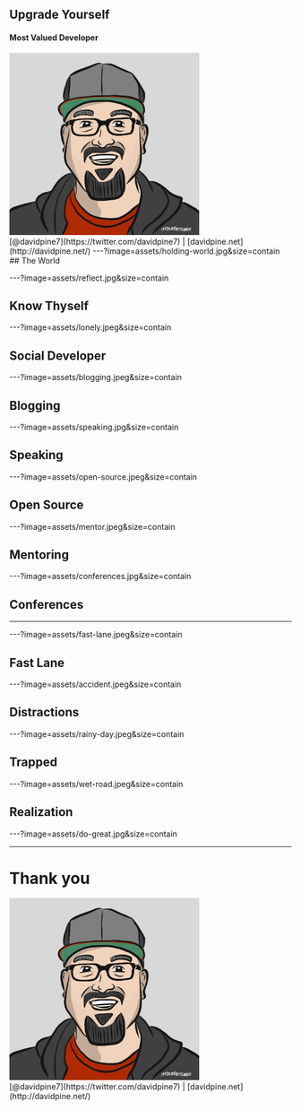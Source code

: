 ## Upgrade Yourself
#### Most Valued Developer
<img src="assets/me.jpg" height="325" />
<br />
[@davidpine7](https://twitter.com/davidpine7) | [davidpine.net](http://davidpine.net/)
---?image=assets/holding-world.jpg&size=contain
## <span class="orange black-shadow">The World</span>

---?image=assets/reflect.jpg&size=contain
## <span class="orange black-shadow">Know Thyself</span>
---?image=assets/lonely.jpeg&size=contain
## <span class="orange black-shadow">Social Developer</span>
---?image=assets/blogging.jpeg&size=contain
## <span class="orange black-shadow">Blogging</span>
---?image=assets/speaking.jpg&size=contain
## <span class="orange black-shadow">Speaking</span>
---?image=assets/open-source.jpeg&size=contain
## <span class="orange black-shadow">Open Source</span>
---?image=assets/mentor.jpeg&size=contain
## <span class="orange black-shadow">Mentoring</span>
---?image=assets/conferences.jpg&size=contain
## <span class="orange black-shadow">Conferences</span>
---

---?image=assets/fast-lane.jpeg&size=contain
## <span class="black-shadow">Fast Lane</span>

---?image=assets/accident.jpeg&size=contain
## <span class="orange black-shadow">Distractions</span>

---?image=assets/rainy-day.jpeg&size=contain
## <span class="orange black-shadow">Trapped</span>

---?image=assets/wet-road.jpeg&size=contain
## <span class="orange black-shadow">Realization</span>

---?image=assets/do-great.jpg&size=contain

---
# Thank you
<img src="assets/me.jpg" height="325" />
<br/>
[@davidpine7](https://twitter.com/davidpine7) | [davidpine.net](http://davidpine.net/)
